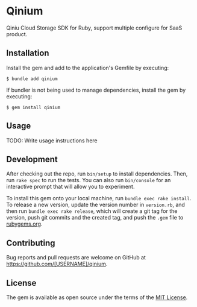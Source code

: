 # Qinium

Qiniu Cloud Storage SDK for Ruby, support multiple configure for SaaS product.

## Installation

Install the gem and add to the application's Gemfile by executing:

    $ bundle add qinium

If bundler is not being used to manage dependencies, install the gem by executing:

    $ gem install qinium

## Usage

TODO: Write usage instructions here

## Development

After checking out the repo, run `bin/setup` to install dependencies. Then, run `rake spec` to run the tests. You can also run `bin/console` for an interactive prompt that will allow you to experiment.

To install this gem onto your local machine, run `bundle exec rake install`. To release a new version, update the version number in `version.rb`, and then run `bundle exec rake release`, which will create a git tag for the version, push git commits and the created tag, and push the `.gem` file to [rubygems.org](https://rubygems.org).

## Contributing

Bug reports and pull requests are welcome on GitHub at https://github.com/[USERNAME]/qinium.

## License

The gem is available as open source under the terms of the [MIT License](https://opensource.org/licenses/MIT).
